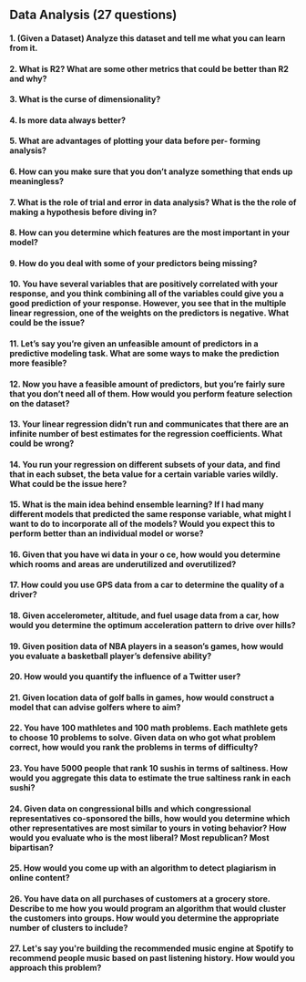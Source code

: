 ## Data Analysis (27 questions)

#### 1. (Given a Dataset) Analyze this dataset and tell me what you can learn from it.
#### 2. What is R2? What are some other metrics that could be better than R2 and why?
#### 3. What is the curse of dimensionality?

#### 4. Is more data always better?

#### 5. What are advantages of plotting your data before per- forming analysis?

#### 6. How can you make sure that you don’t analyze something that ends up meaningless?

#### 7. What is the role of trial and error in data analysis? What is the the role of making a hypothesis before diving in?

#### 8. How can you determine which features are the most important in your model?

#### 9. How do you deal with some of your predictors being missing?

#### 10. You have several variables that are positively correlated with your response, and you think combining all of the variables could give you a good prediction of your response. However, you see that in the multiple linear regression, one of the weights on the predictors is negative. What could be the issue?

#### 11. Let’s say you’re given an unfeasible amount of predictors in a predictive modeling task. What are some ways to make the prediction more feasible?

#### 12. Now you have a feasible amount of predictors, but you’re fairly sure that you don’t need all of them. How would you perform feature selection on the dataset?

#### 13. Your linear regression didn’t run and communicates that there are an infinite number of best estimates for the regression coefficients. What could be wrong?
#### 14. You run your regression on different subsets of your data, and find that in each subset, the beta value for a certain variable varies wildly. What could be the issue here?
#### 15. What is the main idea behind ensemble learning? If I had many different models that predicted the same response variable, what might I want to do to incorporate all of the models? Would you expect this to perform better than an individual model or worse?
#### 16. Given that you have wi data in your o ce, how would you determine which rooms and areas are underutilized and overutilized?
#### 17. How could you use GPS data from a car to determine the quality of a driver?
#### 18. Given accelerometer, altitude, and fuel usage data from a car, how would you determine the optimum acceleration pattern to drive over hills?
#### 19. Given position data of NBA players in a season’s games, how would you evaluate a basketball player’s defensive ability?
#### 20. How would you quantify the influence of a Twitter user?
#### 21. Given location data of golf balls in games, how would construct a model that can advise golfers where to aim?
#### 22. You have 100 mathletes and 100 math problems. Each mathlete gets to choose 10 problems to solve. Given data on who got what problem correct, how would you rank the problems in terms of difficulty?
#### 23. You have 5000 people that rank 10 sushis in terms of saltiness. How would you aggregate this data to estimate the true saltiness rank in each sushi?
#### 24. Given data on congressional bills and which congressional representatives co-sponsored the bills, how would you determine which other representatives are most similar to yours in voting behavior? How would you evaluate who is the most liberal? Most republican? Most bipartisan?
#### 25. How would you come up with an algorithm to detect plagiarism in online content?
#### 26. You have data on all purchases of customers at a grocery store. Describe to me how you would program an algorithm that would cluster the customers into groups. How would you determine the appropriate number of clusters to include?
#### 27. Let's say you're building the recommended music engine at Spotify to recommend people music based on past listening history. How would you approach this problem?
